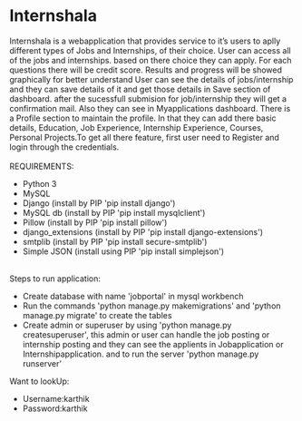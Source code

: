 # Internshala

Internshala is a webapplication that provides service to  it’s users to aplly different types of Jobs and Internships, of their choice. User can access all of the jobs and internships. based on there choice they can apply. For each questions there will be credit score. Results and progress will be showed graphically for better understand User can see the details of jobs/internship and they can save details of it and get those details in Save section of dashboard. after the sucessfull submision for job/internship they will get a confirmation mail. Also they can see in Myapplications dashboard. There is a Profile section to maintain the profile. In that they can add there basic details, Education, Job Experience, Internship Experience, Courses, Personal Projects.To get all there feature, first user need to Register  and login through the credentials. 
<br/>
<br/>
REQUIREMENTS:
<br/>
<ul>
  <li>Python 3</li>
  <li>MySQL</li>
  <li>Django (install by PIP 'pip install django')</li>
  <li>MySQL db (install by PIP 'pip install mysqlclient')</li>
  <li>Pillow (install by PIP 'pip install pillow')</li>
  <li>django_extensions (install by PIP 'pip install django-extensions')</li>
  <li>smtplib (install by PIP 'pip install secure-smtplib')</li>
  <li>Simple JSON (install using PIP 'pip install simplejson')</li>
  </ul>
  <br/>
Steps to run application:
<ul>
<li>Create database with name 'jobportal' in mysql workbench</li>
<li>Run the commands 'python manage.py makemigrations' and 'python manage.py migrate' to create the tables</li>
<li>Create admin or superuser by using 'python manage.py createsuperuser', this admin or user can handle the job posting or internship posting and they can see the applients in Jobapplication or Internshipapplication. and to run the server 'python manage.py runserver'</li>
</ul>

Want to lookUp:
<ul>
<li>Username:karthik</li>
<li>Password:karthik</li>
</ul>
